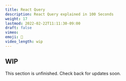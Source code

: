 ```yaml
---
title: React Query
description: React Query explained in 100 Seconds
weight: 17
lastmod: 2022-02-22T11:11:30-09:00
draft: false
vimeo: 
emoji: 🔎
video_length: wip
---
```


## WIP

This section is unfinished. Check back for updates soon.